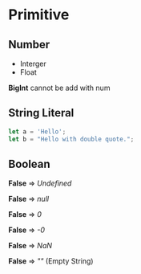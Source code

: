 # Primitive

## Number

- Interger
- Float

 **BigInt** cannot be add with num

## String Literal

```js
let a = 'Hello';
let b = "Hello with double quote.";
```

## Boolean

**False** => *Undefined*

**False** => *null*

**False** => *0*

**False** => *-0*

**False** => *NaN*

**False** => *""* (Empty String)
